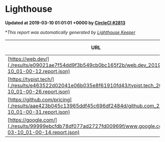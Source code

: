 
# Lighthouse

**Updated at 2019-03-10 01:01:01 +0000 by [CircleCI #2813](https://circleci.com/gh/ItinerisLtd/lighthouse-keeper-example/2813)**

**This report was automatically generated by [Lighthouse Keeper](https://github.com/itinerisltd/lighthouse-keeper)*

| URL | Performance | Accessibility | Best Practices | SEO | PWA | Updated At |
| --- | --- | --- | --- | --- | --- | --- |
| [https://web.dev/](./results/e09021ae7f54dd9f3b549cb0bc165f2b/web.dev_2019-03-10_01-00-12.report.json) | 0.97 | 0.93 | 1 | 0.87 | 1 | 2019-03-10T01:00:12.546Z |
| [https://typist.tech/](./results/e463522d02041e06b035e8f61910fd43/typist.tech_2019-03-10_01-00-26.report.json) | 1 |  |  |  |  | 2019-03-10T01:00:26.977Z |
| [https://github.com/pricing](./results/aae423b045c13965ddf45c696df2484d/github.com_2019-03-10_01-00-31.report.json) | 0.8 | 0.89 | 0.93 | 0.91 | 0.58 | 2019-03-10T01:00:31.763Z |
| [https://google.com/](./results/99999ebcfdb78df077ad2727fd00969f/www.google.com_2019-03-10_01-00-14.report.json) | 0.9 | 0.71 | 0.93 | 0.82 | 0.58 | 2019-03-10T01:00:14.237Z |
